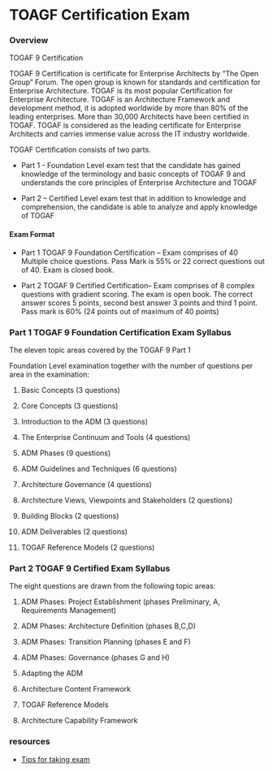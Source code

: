 # TOAGF Certification Exam

### Overview

TOGAF 9 Certification

TOGAF 9 Certification is certificate for Enterprise Architects by “The Open Group” Forum. The open group is known for standards and certification for Enterprise Architecture. TOGAF is its most popular Certification for Enterprise Architecture. TOGAF is an Architecture Framework and development method, it is adopted worldwide by more than 80% of the leading enterprises. More than 30,000 Architects have been certified in TOGAF. TOGAF is considered as the leading certificate for Enterprise Architects and carries immense value across the IT industry worldwide.

TOGAF Certification consists of two parts.

* Part 1 - Foundation Level exam test that the candidate has gained knowledge of the terminology and basic concepts of TOGAF 9 and understands the core principles of Enterprise Architecture and TOGAF

* Part 2 – Certified Level exam test that in addition to knowledge and comprehension, the candidate is able to analyze and apply knowledge of TOGAF

#### Exam Format

* Part 1 TOGAF 9 Foundation Certification – Exam comprises of 40 Multiple choice questions. Pass Mark is 55% or 22 correct questions out of 40. Exam is closed book.

* Part 2 TOGAF 9 Certified Certification– Exam comprises of 8 complex questions with gradient scoring. The exam is open book. The correct answer scores 5 points, second best answer 3 points and third 1 point. Pass mark is 60% (24 points out of maximum of 40 points)


### Part 1 TOGAF 9 Foundation Certification Exam Syllabus

The eleven topic areas covered by the TOGAF 9 Part 1

Foundation Level examination together with the number of questions per area in the examination:

1. Basic Concepts (3 questions)

2. Core Concepts (3 questions)

3. Introduction to the ADM (3 questions)

4. The Enterprise Continuum and Tools (4 questions)

5. ADM Phases (9 questions)

6. ADM Guidelines and Techniques (6 questions)

7. Architecture Governance (4 questions)

8. Architecture Views, Viewpoints and Stakeholders (2 questions)

9. Building Blocks (2 questions)

10. ADM Deliverables (2 questions)

11. TOGAF Reference Models (2 questions)



### Part 2 TOGAF 9 Certified Exam Syllabus

The eight questions are drawn from the following topic areas:

1. ADM Phases: Project Establishment (phases Preliminary, A, Requirements Management)

1. ADM Phases: Architecture Definition (phases B,C,D)

1. ADM Phases: Transition Planning (phases E and F)

1. ADM Phases: Governance (phases G and H)

1. Adapting the ADM

1. Architecture Content Framework

1. TOGAF Reference Models

1. Architecture Capability Framework

### resources

* [Tips for taking exam](http://togaf9certprep.blogspot.com/)
